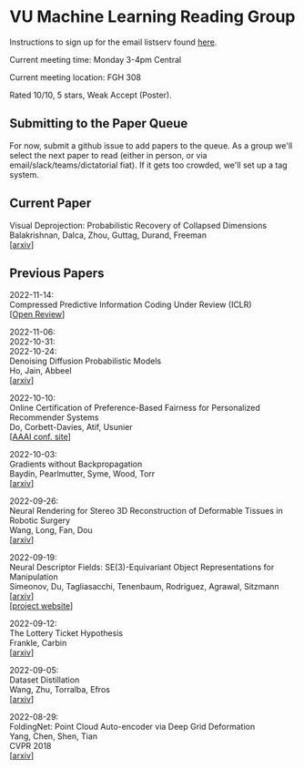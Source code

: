 
# VU Machine Learning Reading Group

Instructions to sign up for the email listserv found [here](listserv_signup.md).

Current meeting time: Monday 3-4pm Central  

Current meeting location: FGH 308  

Rated 10/10, 5 stars, Weak Accept (Poster).  

## Submitting to the Paper Queue

For now, submit a github issue to add papers to the queue. As a group we'll select the next paper to read (either in person, or via email/slack/teams/dictatorial fiat). If it gets too crowded, we'll set up a tag system.

## Current Paper

Visual Deprojection: Probabilistic Recovery of Collapsed Dimensions  
Balakrishnan, Dalca, Zhou, Guttag, Durand, Freeman  
[[arxiv](https://arxiv.org/abs/1909.00475)]  

## Previous Papers

2022-11-14:  
Compressed Predictive Information Coding 
Under Review (ICLR)  
[[Open Review](https://openreview.net/pdf?id=rde9B5ue32F)]  

2022-11-06:  
2022-10-31:  
2022-10-24:  
Denoising Diffusion Probabilistic Models  
Ho, Jain, Abbeel  
[[arxiv](https://arxiv.org/abs/2006.11239)]  

2022-10-10:  
Online Certification of Preference-Based Fairness for Personalized Recommender Systems  
Do, Corbett-Davies, Atif, Usunier  
[[AAAI conf. site](https://aaai-2022.virtualchair.net/poster_aaai3798?gclid=Cj0KCQjwkOqZBhDNARIsAACsbfJZsNrEuaTHBeO4XVe1YgKhJGWx53eMiSKK3SZGaWj0flN6mIM6pmAaAmSJEALw_wcB)]  


2022-10-03:  
Gradients without Backpropagation  
Baydin, Pearlmutter, Syme, Wood, Torr  
[[arxiv](https://arxiv.org/abs/2202.08587)]  

2022-09-26:  
Neural Rendering for Stereo 3D Reconstruction of Deformable Tissues in Robotic Surgery  
Wang, Long, Fan, Dou  
[[arxiv](https://arxiv.org/abs/2206.15255)]  

2022-09-19:  
Neural Descriptor Fields: SE(3)-Equivariant Object Representations for Manipulation  
Simeonov, Du, Tagliasacchi, Tenenbaum, Rodriguez, Agrawal, Sitzmann  
[[arxiv](https://arxiv.org/abs/2112.05124)]  
[[project website](https://yilundu.github.io/ndf/)]  

2022-09-12:  
The Lottery Ticket Hypothesis  
Frankle, Carbin  
[[arxiv](https://arxiv.org/abs/1803.03635)]


2022-09-05:  
Dataset Distillation  
Wang, Zhu, Torralba, Efros  
[[arxiv](https://arxiv.org/abs/1811.10959)]

2022-08-29:  
FoldingNet: Point Cloud Auto-encoder via Deep Grid Deformation  
Yang, Chen, Shen, Tian  
CVPR 2018  
[[arxiv](https://arxiv.org/abs/1712.07262)]



